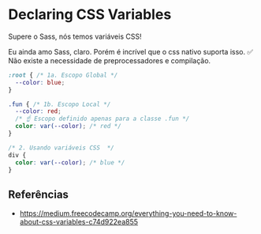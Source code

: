 # Declaring CSS Variables

Supere o Sass, nós temos variáveis CSS!

Eu ainda amo Sass, claro. Porém é incrível que o css nativo suporta isso.
✅ Não existe a necessidade de preprocessadores e compilação.

```css
:root { /* 1a. Escopo Global */
  --color: blue;
}

.fun { /* 1b. Escopo Local */
  --color: red;
  /* ☝️ Escopo definido apenas para a classe .fun */
  color: var(--color); /* red */
}

/* 2. Usando variáveis CSS  */
div {
  color: var(--color); /* blue */
}
```

## Referências

- https://medium.freecodecamp.org/everything-you-need-to-know-about-css-variables-c74d922ea855
